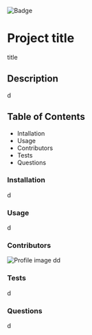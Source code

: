 
![Badge](https://img.shields.io/badge/licence-MIT-brightgreen)

# Project title
title

## Description
d

## Table of Contents
- Intallation
- Usage
- Contributors
- Tests
- Questions

### Installation
d

### Usage
d

### Contributors
![Profile image](https://avatars0.githubusercontent.com/u/60494687?v=4)
dd

### Tests
d

### Questions
d

